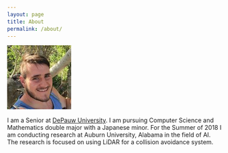 ```yaml
---
layout: page
title: About
permalink: /about/
---
```

![me](/assets/log.jpg)


I am a Senior at [DePauw University](https://www.depauw.edu). I am pursuing Computer Science and Mathematics double major with a Japanese minor. For the Summer of 2018 I am conducting research at Auburn University, Alabama in the field of AI. The research is focused on using LiDAR for a collision avoidance system.
